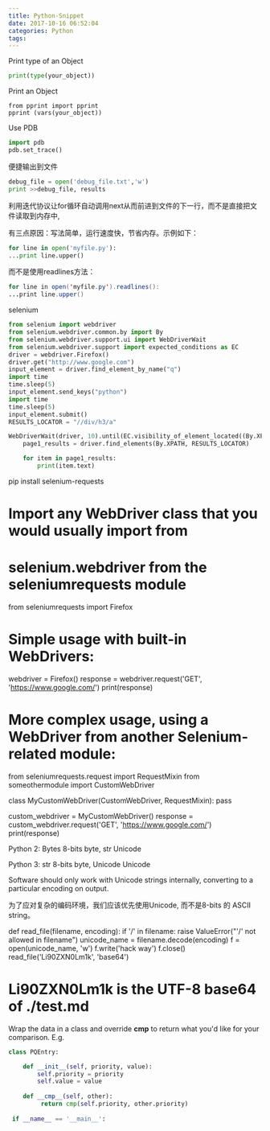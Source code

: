 ```yaml
---
title: Python-Snippet
date: 2017-10-16 06:52:04
categories: Python
tags:
---
```


Print type of an Object

```python
print(type(your_object))
```
Print an Object
```pyton
from pprint import pprint
pprint (vars(your_object))
```
Use PDB
```python
import pdb
pdb.set_trace()
```
便捷输出到文件
```python
debug_file = open('debug_file.txt','w')
print >>debug_file, results
```

利用迭代协议让for循环自动调用next从而前进到文件的下一行，而不是直接把文件读取到内存中,

有三点原因：写法简单，运行速度快，节省内存。示例如下：
```python
for line in open('myfile.py'):
...print line.upper()
```
而不是使用readlines方法：
```java
for line in open('myfile.py').readlines():
...print line.upper()
```


selenium
```python
from selenium import webdriver
from selenium.webdriver.common.by import By
from selenium.webdriver.support.ui import WebDriverWait
from selenium.webdriver.support import expected_conditions as EC
driver = webdriver.Firefox()
driver.get("http://www.google.com")
input_element = driver.find_element_by_name("q")
import time
time.sleep(5)  
input_element.send_keys("python")
import time
time.sleep(5)
input_element.submit()
RESULTS_LOCATOR = "//div/h3/a"

WebDriverWait(driver, 10).until(EC.visibility_of_element_located((By.XPATH, RESULTS_LOCATOR)))
    page1_results = driver.find_elements(By.XPATH, RESULTS_LOCATOR)

    for item in page1_results:
    	print(item.text)
```

pip install selenium-requests

# Import any WebDriver class that you would usually import from
# selenium.webdriver from the seleniumrequests module
from seleniumrequests import Firefox

# Simple usage with built-in WebDrivers:
webdriver = Firefox()
response = webdriver.request('GET', 'https://www.google.com/')
print(response)


# More complex usage, using a WebDriver from another Selenium-related module:
from seleniumrequests.request import RequestMixin
from someothermodule import CustomWebDriver


class MyCustomWebDriver(CustomWebDriver, RequestMixin):
    pass


custom_webdriver = MyCustomWebDriver()
response = custom_webdriver.request('GET', 'https://www.google.com/')
print(response)


Python 2: Bytes 8-bits byte, str Unicode

Python 3: str 8-bits byte,  Unicode Unicode



Software should only work with Unicode strings internally, converting to a particular encoding on output.



为了应对复杂的编码环境，我们应该优先使用Unicode,  而不是8-bits 的 ASCII string。 



def read_file(filename, encoding):
    if '/' in filename:
        raise ValueError("'/' not allowed in filename")
    unicode_name = filename.decode(encoding)
    f = open(unicode_name, 'w')
    f.write('hack way')
    f.close()
read_file('Li90ZXN0Lm1k', 'base64')
# Li90ZXN0Lm1k is the UTF-8 base64 of ./test.md





Wrap the data in a class and override __cmp__ to return what you'd like for your comparison. E.g.
```python
class PQEntry:

    def __init__(self, priority, value):
        self.priority = priority
        self.value = value    
    
    def __cmp__(self, other):
         return cmp(self.priority, other.priority)
         
 if __name__ == '__main__':
```
